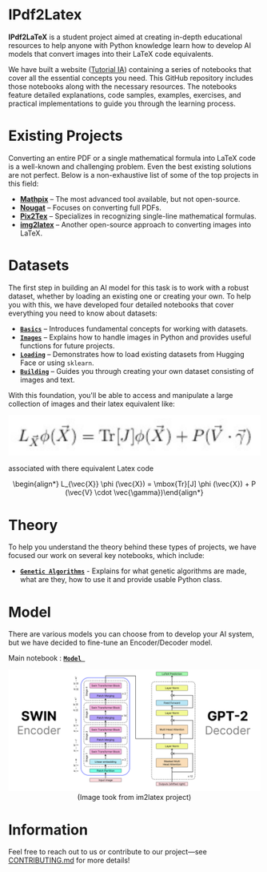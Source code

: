 # IPdf2Latex

**IPdf2LaTeX** is a student project aimed at creating in-depth educational resources to help anyone with Python knowledge learn how to develop AI models that convert images into their LaTeX code equivalents.  

We have built a website ([Tutorial IA](https://tutorial-ia-pe.readthedocs.io/)) containing a series of notebooks that cover all the essential concepts you need. This GitHub repository includes those notebooks along with the necessary resources. The notebooks feature detailed explanations, code samples, examples, exercises, and practical implementations to guide you through the learning process.  

# Existing Projects  

Converting an entire PDF or a single mathematical formula into LaTeX code is a well-known and challenging problem. Even the best existing solutions are not perfect. Below is a non-exhaustive list of some of the top projects in this field:  

- **[Mathpix](https://mathpix.com/pdf-to-latex)** – The most advanced tool available, but not open-source.  
- **[Nougat](https://github.com/facebookresearch/nougat)** – Focuses on converting full PDFs.  
- **[Pix2Tex](https://github.com/lukas-blecher/LaTeX-OCR)** – Specializes in recognizing single-line mathematical formulas.  
- **[img2latex](https://github.com/kingyiusuen/image-to-latex)** – Another open-source approach to converting images into LaTeX.  

# Datasets  

The first step in building an AI model for this task is to work with a robust dataset, whether by loading an existing one or creating your own. To help you with this, we have developed four detailed notebooks that cover everything you need to know about datasets:  

- [**`Basics`**](./notebook/datasets/Basics.ipynb) – Introduces fundamental concepts for working with datasets.  
- [**`Images`**](./notebook/datasets/Images.ipynb) – Explains how to handle images in Python and provides useful functions for future projects.  
- [**`Loading`**](./notebook/datasets/Loading.ipynb) – Demonstrates how to load existing datasets from Hugging Face or using `sklearn`.  
- [**`Building`**](./notebook/datasets/Building.ipynb) – Guides you through creating your own dataset consisting of images and text.  

With this foundation, you'll be able to access and manipulate a large collection of images and their latex equivalent like:

<p style="text-align:center;">
    <img src="assets/formula1.png" />
</p>

associated with there equivalent Latex code
<p style="text-align:center;">
\begin{align*} L_{\vec{X}} \phi (\vec{X}) = \mbox{Tr}[J] \phi (\vec{X}) + P (\vec{V} \cdot \vec{\gamma})\end{align*}
</p>

# Theory

To help you understand the theory behind these types of projects, we have focused our work on several key notebooks, which include:
 - [**`Genetic Algorithms`**](./notebook/theory/Genetic_algorithm.ipynb) - Explains for what genetic algorithms are made, what are they, how to use it and provide usable Python class.


# Model

There are various models you can choose from to develop your AI system, but we have decided to fine-tune an Encoder/Decoder model.

Main notebook : [**`Model `**](./notebook/Project/finetuning%20a%20vision%20encoder%20decoder.ipynb)

<p style="text-align:center;">
    <img src="assets/model.png" />
    (Image took from im2latex project)
</p>

# Information

Feel free to reach out to us or contribute to our project—see [CONTRIBUTING.md](./CONTRIBUTING.md) for more details!  
